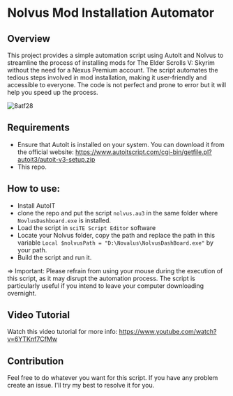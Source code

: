 # Nolvus Mod Installation Automator

## Overview

This project provides a simple automation script using AutoIt and Nolvus to streamline the process of installing mods for The Elder Scrolls V: Skyrim without the need for a Nexus Premium account. The script automates the tedious steps involved in mod installation, making it user-friendly and accessible to everyone. The code is not perfect and prone to error but it will help you speed up the process. 

![8atf28](https://github.com/warber0x/Nolvus-Automation/assets/7810067/24a1b1bc-eec4-43ba-b82e-eba3257ec126)

## Requirements

- Ensure that AutoIt is installed on your system. You can download it from the official website: https://www.autoitscript.com/cgi-bin/getfile.pl?autoit3/autoit-v3-setup.zip
- This repo.

## How to use:

- Install AutoIT
- clone the repo and put the script `nolvus.au3` in the same folder where `NovlusDashboard.exe` is installed.
- Load the script in `sciTE Script Editor` software
- Locate your Nolvus folder, copy the path and replace the path in this variable `Local $nolvusPath = "D:\Novalus\NolvusDashBoard.exe"` by your path.
- Build the script and run it.

=> Important: Please refrain from using your mouse during the execution of this script, as it may disrupt the automation process. The script is particularly useful if you intend to leave your computer downloading overnight.

## Video Tutorial
Watch this video tutorial for more info: https://www.youtube.com/watch?v=6YTKnf7CfMw

## Contribution
Feel free to do whatever you want for this script. If you have any problem create an issue. I'll try my best to resolve it for you.
